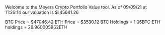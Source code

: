 Welcome to the Meyers Crypto Portfolio Value tool. 
As of 09/09/21 at 11:26:14 our valuation is $145041.26 

BTC Price = $47046.42
 ETH Price = $3530.12
BTC Holdings = 1.06BTC
 ETH holdings = 26.960005962ETH 

